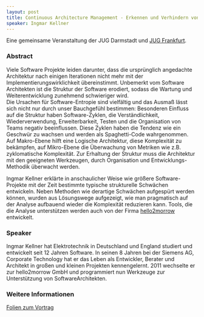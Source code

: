 ```yaml
---
layout: post
title: Continuous Architecture Management - Erkennen und Verhindern von Struktureller Erosion
speaker: Ingmar Kellner
---
```


Eine gemeinsame Veranstaltung der JUG Darmstadt und [JUG Frankfurt](https://sites.google.com/site/jugffm/).

### Abstract

Viele Software Projekte leiden darunter, dass die ursprünglich angedachte Architektur nach einigen Iterationen nicht mehr mit der Implementierungswirklichkeit übereinstimmt. Unbemerkt vom Software Architekten ist die Struktur der Software erodiert, sodass die Wartung und Weiterentwicklung zunehmend schwieriger wird.  
Die Ursachen für Software-Entropie sind vielfältig und das Ausmaß lässt sich nicht nur durch unser Bauchgefühl bestimmen: Besonderen Einfluss auf die Struktur haben Software-Zyklen, die Verständlichkeit, Wiederverwendung, Erweiterbarkeit, Testen und die Organisation von Teams negativ beeinflussen. Diese Zyklen haben die Tendenz wie ein Geschwür zu wachsen und werden als Spaghetti-Code wahrgenommen.  
Auf Makro-Ebene hilft eine Logische Architektur, diese Komplexität zu bekämpfen, auf Mikro-Ebene die Überwachung von Metriken wie z.B. zyklomatische Komplexität. Zur Erhaltung der Struktur muss die Architektur mit den geeigneten Werkzeugen, durch Organisation und Entwicklungs-Methodik überwacht werden.

Ingmar Kellner erklärte in anschaulicher Weise wie größere Software-Projekte mit der Zeit bestimmte typische strukturelle Schwächen entwickeln. Neben Methoden wie derartige Schwächen aufgespürt werden können, wurden aus Lösungswege aufgezeigt, wie man pragmatisch auf der Analyse aufbauend wieder die Komplexität reduzieren kann. Tools, die die Analyse unterstützen werden auch von der Firma [hello2morrow](https://www.hello2morrow.com/) entwickelt.

### Speaker

Ingmar Kellner hat Elektrotechnik in Deutschland und England studiert und entwickelt seit 12 Jahren Software. In seinen 8 Jahren bei der Siemens AG, Corporate Technology hat er das Leben als Entwickler, Berater und Architekt in großen und kleinen Projekten kennengelernt. 2011 wechselte er zur hello2morrow GmbH und programmiert nun Werkzeuge zur Unterstützung von SoftwareArchitekten.

### Weitere Informationen

[Folien zum Vortrag](/files/continuousarchitecturemanagement.pdf)
